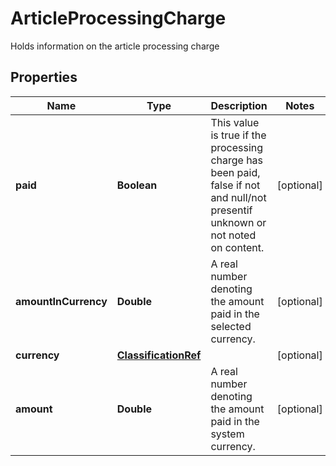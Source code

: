 

# ArticleProcessingCharge

Holds information on the article processing charge
## Properties

Name | Type | Description | Notes
------------ | ------------- | ------------- | -------------
**paid** | **Boolean** | This value is true if the processing charge has been paid, false if not and null/not presentif unknown or not noted on content. |  [optional]
**amountInCurrency** | **Double** | A real number denoting the amount paid in the selected currency. |  [optional]
**currency** | [**ClassificationRef**](ClassificationRef.md) |  |  [optional]
**amount** | **Double** | A real number denoting the amount paid in the system currency. |  [optional]



